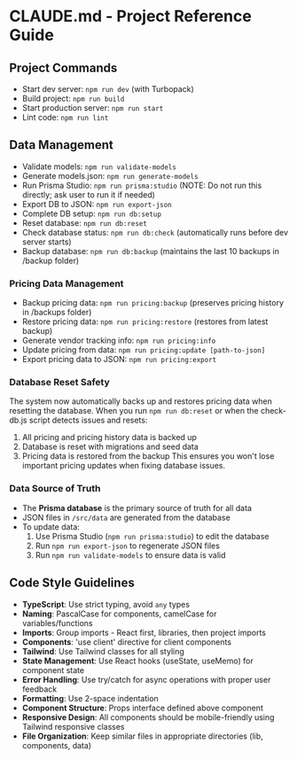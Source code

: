 # CLAUDE.md - Project Reference Guide

## Project Commands
- Start dev server: `npm run dev` (with Turbopack)
- Build project: `npm run build`
- Start production server: `npm run start`
- Lint code: `npm run lint`

## Data Management
- Validate models: `npm run validate-models`
- Generate models.json: `npm run generate-models`
- Run Prisma Studio: `npm run prisma:studio` (NOTE: Do not run this directly; ask user to run it if needed)
- Export DB to JSON: `npm run export-json`
- Complete DB setup: `npm run db:setup`
- Reset database: `npm run db:reset`
- Check database status: `npm run db:check` (automatically runs before dev server starts)
- Backup database: `npm run db:backup` (maintains the last 10 backups in /backup folder)

### Pricing Data Management
- Backup pricing data: `npm run pricing:backup` (preserves pricing history in /backups folder)
- Restore pricing data: `npm run pricing:restore` (restores from latest backup)
- Generate vendor tracking info: `npm run pricing:info`
- Update pricing from data: `npm run pricing:update [path-to-json]`
- Export pricing data to JSON: `npm run pricing:export`

### Database Reset Safety
The system now automatically backs up and restores pricing data when resetting the database.
When you run `npm run db:reset` or when the check-db.js script detects issues and resets:
1. All pricing and pricing history data is backed up
2. Database is reset with migrations and seed data
3. Pricing data is restored from the backup
This ensures you won't lose important pricing updates when fixing database issues.

### Data Source of Truth
- The **Prisma database** is the primary source of truth for all data
- JSON files in `/src/data` are generated from the database
- To update data:
  1. Use Prisma Studio (`npm run prisma:studio`) to edit the database
  2. Run `npm run export-json` to regenerate JSON files
  3. Run `npm run validate-models` to ensure data is valid

## Code Style Guidelines
- **TypeScript**: Use strict typing, avoid `any` types
- **Naming**: PascalCase for components, camelCase for variables/functions
- **Imports**: Group imports - React first, libraries, then project imports
- **Components**: 'use client' directive for client components
- **Tailwind**: Use Tailwind classes for all styling
- **State Management**: Use React hooks (useState, useMemo) for component state
- **Error Handling**: Use try/catch for async operations with proper user feedback
- **Formatting**: Use 2-space indentation
- **Component Structure**: Props interface defined above component
- **Responsive Design**: All components should be mobile-friendly using Tailwind responsive classes
- **File Organization**: Keep similar files in appropriate directories (lib, components, data)